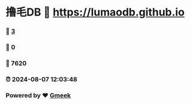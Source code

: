# 撸毛DB :link: https://lumaodb.github.io 
### :page_facing_up: [3](https://lumaodb.github.io/tag.html) 
### :speech_balloon: 0 
### :hibiscus: 7620 
### :alarm_clock: 2024-08-07 12:03:48 
### Powered by :heart: [Gmeek](https://github.com/Meekdai/Gmeek)
